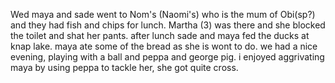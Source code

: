 Wed maya and sade went to Nom's (Naomi's) who is the mum of Obi(sp?) and they had fish and chips for lunch. Martha (3) was there and she blocked the toilet and shat her pants. after lunch sade and maya fed the ducks at knap lake. maya ate some of the bread as she is wont to do. we had a nice evening, playing with a ball and peppa and george pig. i enjoyed aggrivating maya by using peppa to tackle her, she got quite cross.
